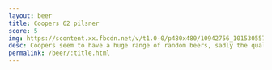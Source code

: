 ```yaml
---
layout: beer
title: Coopers 62 pilsner
score: 5
img: https://scontent.xx.fbcdn.net/v/t1.0-0/p480x480/10942756_10153055770968745_4182424304505127141_n.jpg?oh=fe98f95c3ebd7936184c8d55b263f9af&oe=58C8EB0B
desc: Coopers seem to have a huge range of random beers, sadly the quality varies quite a bit
permalink: /beer/:title.html
---
```

